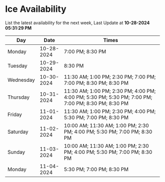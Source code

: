 # Ice Availability

List the latest availability for the next week, Last Update at **10-28-2024 05:31:29 PM**

| Day         | Date        | Times       |
| ----------- | ----------- | ----------- |
|Monday|10-28-2024|7:00 PM; 8:30 PM|
|Tuesday|10-29-2024|8:30 PM|
|Wednesday|10-30-2024|11:30 AM; 1:00 PM; 2:30 PM; 7:00 PM; 7:00 PM; 8:30 PM; 8:30 PM|
|Thursday|10-31-2024|11:30 AM; 1:00 PM; 2:30 PM; 4:00 PM; 4:00 PM; 5:30 PM; 5:30 PM; 7:00 PM; 7:00 PM; 8:30 PM; 8:30 PM|
|Friday|11-01-2024|11:30 AM; 1:00 PM; 2:30 PM; 4:00 PM; 5:30 PM; 7:00 PM; 8:30 PM|
|Saturday|11-02-2024|10:00 AM; 11:30 AM; 1:00 PM; 2:30 PM; 4:00 PM; 5:30 PM; 7:00 PM; 8:30 PM|
|Sunday|11-03-2024|10:00 AM; 11:30 AM; 1:00 PM; 2:30 PM; 4:00 PM; 5:30 PM; 7:00 PM; 8:30 PM|
|Monday|11-04-2024|5:30 PM; 7:00 PM; 8:30 PM|
